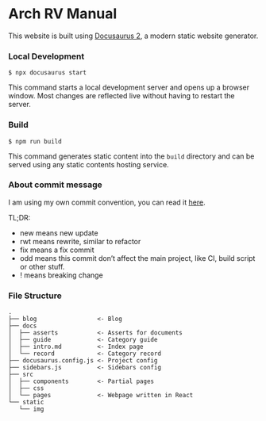 # Arch RV Manual

This website is built using [Docusaurus 2](https://docusaurus.io/), a modern static website generator.

### Local Development

```
$ npx docusaurus start
```

This command starts a local development server and opens up a browser window. Most changes are reflected live without having to restart the server.

### Build

```
$ npm run build
```

This command generates static content into the `build` directory and can be served using any static contents hosting service.

### About commit message

I am using my own commit convention, you can read it [here](https://commit-convention.sh1mar.in/).

TL;DR:
  - new means new update
  - rwt means rewrite, similar to refactor
  - fix means a fix commit
  - odd means this commit don’t affect the main project, like CI, build script or other stuff.
  - ! means breaking change

### File Structure

```text
.
├── blog                 <- Blog
├── docs
│  ├── asserts           <- Asserts for documents
│  ├── guide             <- Category guide
│  ├── intro.md          <- Index page
│  └── record            <- Category record
├── docusaurus.config.js <- Project config
├── sidebars.js          <- Sidebars config
├── src
│  ├── components        <- Partial pages
│  ├── css
│  └── pages             <- Webpage written in React
└── static
   └── img
```
